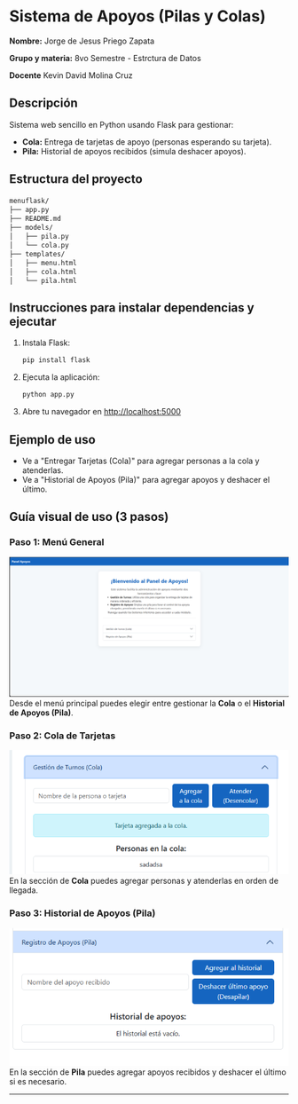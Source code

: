 # Sistema de Apoyos (Pilas y Colas)

**Nombre:** Jorge de Jesus Priego Zapata

**Grupo y materia:** 8vo Semestre - Estrctura de Datos

**Docente** Kevin David Molina Cruz


## Descripción
Sistema web sencillo en Python usando Flask para gestionar:
- **Cola:** Entrega de tarjetas de apoyo (personas esperando su tarjeta).
- **Pila:** Historial de apoyos recibidos (simula deshacer apoyos).

## Estructura del proyecto
```
menuflask/
├── app.py
├── README.md
├── models/
│   ├── pila.py
│   └── cola.py
├── templates/
│   ├── menu.html
│   ├── cola.html
│   └── pila.html
```

## Instrucciones para instalar dependencias y ejecutar
1. Instala Flask:
   ```bash
   pip install flask
   ```
2. Ejecuta la aplicación:
   ```bash
   python app.py
   ```
3. Abre tu navegador en [http://localhost:5000](http://localhost:5000)

## Ejemplo de uso
- Ve a "Entregar Tarjetas (Cola)" para agregar personas a la cola y atenderlas.
- Ve a "Historial de Apoyos (Pila)" para agregar apoyos y deshacer el último.

## Guía visual de uso (3 pasos)

### Paso 1: Menú General
![Menú General](ruta1.png)
Desde el menú principal puedes elegir entre gestionar la **Cola** o el **Historial de Apoyos (Pila)**.

### Paso 2: Cola de Tarjetas
![Cola de Tarjetas](ruta2.png)
En la sección de **Cola** puedes agregar personas y atenderlas en orden de llegada.

### Paso 3: Historial de Apoyos (Pila)
![Historial de Apoyos](ruta3.png)
En la sección de **Pila** puedes agregar apoyos recibidos y deshacer el último si es necesario.

---
